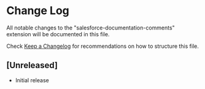 # Change Log

All notable changes to the "salesforce-documentation-comments" extension will be documented in this file.

Check [Keep a Changelog](http://keepachangelog.com/) for recommendations on how to structure this file.

## [Unreleased]

- Initial release